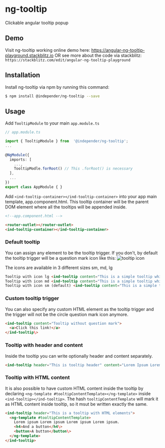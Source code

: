 
# ng-tooltip
Clickable angular tooltip popup

## Demo
Visit ng-tooltip working online demo here: https://angular-ng-tooltip-playground.stackblitz.io
OR see more about the code via stackblitz: `https://stackblitz.com/edit/angular-ng-tooltip-playground`

## Installation
Install ng-tooltip via npm by running this command:
```bash
$ npm install @independer/ng-tooltip --save
```
 
 ## Usage
 
Add `TooltipModule` to your main `app.module.ts`

```ts
// app.module.ts

import { TooltipModule } from  '@independer/ng-tooltip';
...
  
@NgModule({
  imports: [
    ...,
    TooltipModle.forRoot() // This .forRoot() is necessary
  ],
  ...
})
export class AppModule { }
```

  

Add `<ind-tooltip-container></ind-tooltip-container>` into your app main template, app.component.html.
This tooltip container will be the parent DOM element where all the tooltips will be appended inside.  

```html
<!--app.component.html -->

<router-outlet></router-outlet>
<ind-tooltip-container></ind-tooltip-container>
```

### Default tooltip
You can assign any element to be the tooltip trigger. If you don't, by default the tooltip trigger will be a question mark icon like this: ![tooltip icon](https://image.ibb.co/bL6Czc/question_mark.png)

The icons are available in 3 different sizes sm, md, lg
```html
Tooltip with icon lg <ind-tooltip content="This is a simple tooltip which uses content attribute" size="lg"></ind-tooltip\>
Tooltip with icon md <ind-tooltip content="This is a simple tooltip which uses content attribute" size="md"></ind-tooltip\>
Tooltip with icon sm (default) <ind-tooltip content="This is a simple tooltip which uses content attribute" size="sm"></ind-tooltip>
```
### Custom tooltip trigger
You can also specify any custom HTML element as the  tooltip trigger and the trigger will not be the circle question mark icon anymore.
```html
<ind-tooltip content="Tooltip without question mark">
  <a>Click this link!</a> 
</ind-tooltip\>
```

### Tooltip with header and content
Inside the tooltip you can write optionally header and content separately.
```html
<ind-tooltip header="This is tooltip header" content="Lorem Ipsum Lorem Ipsum Lorem Ipsum Lorem Ipsum."></ind-tooltip>
```

### Tooltip with HTML content
It is also possible to have custom HTML content inside the tooltip by declaring `<ng-template #tooltipContentTemplate></ng-template>` inside `<ind-tooltip></ind-tooltip>`. The hash `tooltipContentTemplate` will mark it as HTML content inside tooltip, so it msut be written exactly the same.

```html
<ind-tooltip header="This is a tooltip with HTML elements"> 
  <ng-template #tooltipContentTemplate> 
    Lorem ipsum Lorem ipsum Lorem ipsum Lorem ipsum. 
    <h4>And a button</h4\> 
    <button>A button</button\>
  </ng-template>
</ind-tooltip>
```